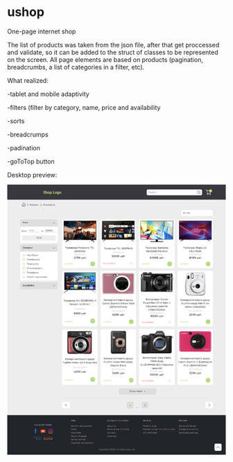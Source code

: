 # ushop
One-page internet shop

The list of products was taken from the json file, after that get proccessed and validate, so it can be added to the struct of classes to be represented on the screen.
All page elements are based on products (pagination, breadcrumbs, a list of categories in a filter, etc).

What realized:

-tablet and mobile adaptivity

-filters (filter by category, name, price and availability

-sorts

-breadcrumps

-padination

-goToTop button


Desktop preview:

![alt text](https://github.com/vkmetyk/ushop/blob/master/preview.png)
